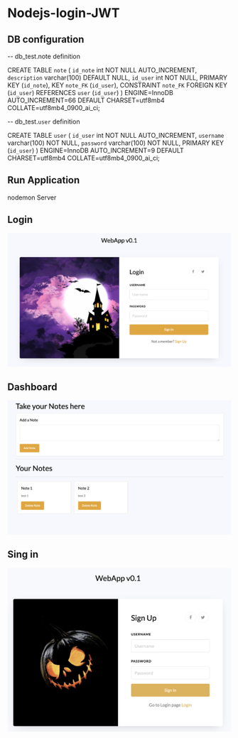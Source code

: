 # Nodejs-login-JWT


## DB configuration

-- db_test.note definition

CREATE TABLE `note` (
  `id_note` int NOT NULL AUTO_INCREMENT,
  `description` varchar(100) DEFAULT NULL,
  `id_user` int NOT NULL,
  PRIMARY KEY (`id_note`),
  KEY `note_FK` (`id_user`),
  CONSTRAINT `note_FK` FOREIGN KEY (`id_user`) REFERENCES `user` (`id_user`)
) ENGINE=InnoDB AUTO_INCREMENT=66 DEFAULT CHARSET=utf8mb4 COLLATE=utf8mb4_0900_ai_ci;

-- db_test.`user` definition

CREATE TABLE `user` (
  `id_user` int NOT NULL AUTO_INCREMENT,
  `username` varchar(100) NOT NULL,
  `password` varchar(100) NOT NULL,
  PRIMARY KEY (`id_user`)
) ENGINE=InnoDB AUTO_INCREMENT=9 DEFAULT CHARSET=utf8mb4 COLLATE=utf8mb4_0900_ai_ci;


## Run Application
nodemon Server   

## Login
![Screenshot](screenshot1.png)
## Dashboard
![Screenshot](screenshot2.png)
## Sing in
![Screenshot](screenshot3.png)

